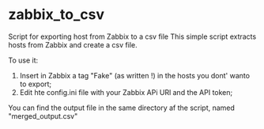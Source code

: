 # zabbix_to_csv
Script for exporting host from Zabbix to a csv file
This simple script extracts hosts from Zabbix and create a csv file.

To use it:
1) Insert in Zabbix a tag "Fake" (as written !) in the hosts you dont' wanto to export;
2) Edit hte config.ini file with your Zabbix APi URl and the API token;

You can find the output file in the same directory af the script, named "merged_output.csv"
